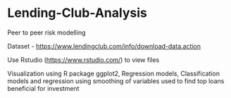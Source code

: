 # Lending-Club-Analysis
Peer to peer risk modelling 

Dataset - https://www.lendingclub.com/info/download-data.action

Use Rstudio (https://www.rstudio.com/) to view files

Visualization using R package ggplot2, Regression models, Classification models and regression using smoothing of variables used to find top loans beneficial for investment

